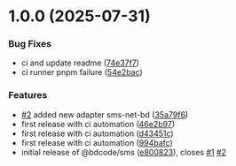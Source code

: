# 1.0.0 (2025-07-31)


### Bug Fixes

* ci and update readme ([74e37f7](https://github.com/codecontinent/bd-sms-gateways/commit/74e37f7f4e9694e12790fe7eef087a25973a12a3))
* ci runner pnpm failure ([54e2bac](https://github.com/codecontinent/bd-sms-gateways/commit/54e2bacd0524ff2cd838a8a1f2840987977c4389))


### Features

* [#2](https://github.com/codecontinent/bd-sms-gateways/issues/2) added new adapter sms-net-bd ([35a79f6](https://github.com/codecontinent/bd-sms-gateways/commit/35a79f651b4a717536fc337db98afa9a6ac6de06))
* first release with ci automation ([46e2b97](https://github.com/codecontinent/bd-sms-gateways/commit/46e2b97fa0f03c02772e9c4e3976f7859c567951))
* first release with ci automation ([d43451c](https://github.com/codecontinent/bd-sms-gateways/commit/d43451cf21738da647f93d6c7fdaead2fba76464))
* first release with ci automation ([994bafc](https://github.com/codecontinent/bd-sms-gateways/commit/994bafc02d513bf944bcc9f0a4ea4bf233a5240b))
* initial release of @bdcode/sms ([e800823](https://github.com/codecontinent/bd-sms-gateways/commit/e800823ab41cfb425ab0551516e2e9ae6d84d35b)), closes [#1](https://github.com/codecontinent/bd-sms-gateways/issues/1) [#2](https://github.com/codecontinent/bd-sms-gateways/issues/2)
